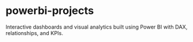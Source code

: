 # powerbi-projects
Interactive dashboards and visual analytics built using Power BI with DAX, relationships, and KPIs.
